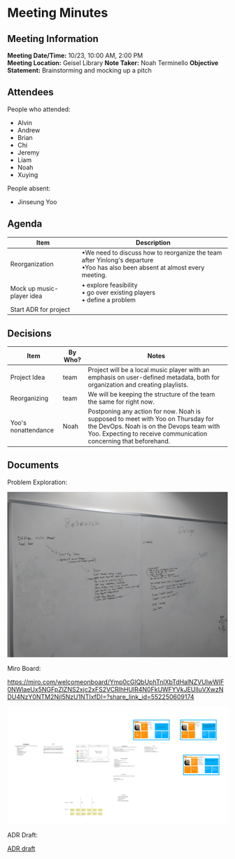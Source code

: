# Meeting Minutes
## Meeting Information
**Meeting Date/Time:** 10/23, 10:00 AM, 2:00 PM   
**Meeting Location:** Geisel Library
**Note Taker:** Noah Terminello 
**Objective Statement:** Brainstorming and mocking up a pitch

## Attendees
People who attended:
- Alvin
- Andrew
- Brian
- Chi
- Jeremy
- Liam
- Noah
- Xuying

People absent:
- Jinseung Yoo

## Agenda

| Item                      | Description                                                                                                                     |
|---------------------------|---------------------------------------------------------------------------------------------------------------------------------|
| Reorganization            | •We need to discuss how to reorganize the team after Yinlong's departure <br>•Yoo has also been absent at almost every meeting. |
| Mock up music-player idea | • explore feasibility <br>• go over existing players <br>• define a problem                                                     |
| Start ADR for project     | 

## Decisions
| Item                | By Who? | Notes                                                                                                                                                                                            |
|---------------------|---------|--------------------------------------------------------------------------------------------------------------------------------------------------------------------------------------------------|
| Project Idea        | team    | Project will be a local music player with an emphasis on user-defined metadata, both for organization and creating playlists.                                                                    |
| Reorganizing        | team    | We will be keeping the structure of the team the same for right now.                                                                                                                             |
| Yoo's nonattendance | Noah    | Postponing any action for now. Noah is supposed to meet with Yoo on Thursday for the DevOps. Noah is on the Devops team with Yoo. Expecting to receive communication concerning that beforehand. |

## Documents

Problem Exploration:

![Whiteboard approach to exploring and defining the problem](/admin/misc/images/whiteboard10222022.jpg)

Miro Board: 

https://miro.com/welcomeonboard/Ymp0cGlQbUphTnlXbTdHalNZVUIwWlF0NWlaeUx5NGFpZlZNS2xjc2xFS2VCRlhHUlR4N0FkUWFYVkJEUlluVXwzNDU4NzY0NTM2NjI5NzU1NTIxfDI=?share_link_id=552250609174

![Miroboard brainstorming example](../../misc/images/miroboard10222022.jpg)

ADR Draft:

[ADR draft](https://docs.google.com/document/d/1fhx-tSrfQU0EKkA0mMcfbPCPt7gpPO6raI6OBQqmzS4/edit?usp=sharing)

